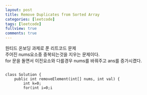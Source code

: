 ```yaml
---
layout: post
title: Remove Duplicates from Sorted Array
categories: [leetcode]
tags: [leetcode]
fullview: true
comments: true
---
```



원티드 온보딩 과제로 푼 리트코드 문제<br>
주어진 nums요소중 중복되는것을 지우는 문제이다. <br>
for 문을 돌면서 이전요소와 다를경우 nums를 바꿔주고  ans를 증가시켰다.<br>


<link rel="stylesheet" href="//cdnjs.cloudflare.com/ajax/libs/highlight.js/9.12.0/styles/default.min.css">
<script src="//cdnjs.cloudflare.com/ajax/libs/highlight.js/9.12.0/highlight.min.js"></script>
 <script>hljs.initHighlightingOnLoad();</script>


<pre><code class="HTML"> 
class Solution {
    public int removeElement(int[] nums, int val) {
        int k=0;
        for(int i=0;i<nums.length;i++){
            if(nums[i]==val){
                nums[i]=999;
                k++;
            }
        }
        Arrays.sort(nums);
        return nums.length-k;
    }
}
</code></pre>